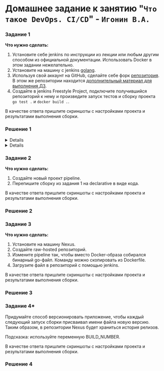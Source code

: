 # Домашнее задание к занятию "`Что такое DevOps. СI/СD`" - `Игонин В.А.`

### Задание 1

**Что нужно сделать:**

1. Установите себе jenkins по инструкции из лекции или любым другим способом из официальной документации. Использовать Docker в этом задании нежелательно.
2. Установите на машину с jenkins [golang](https://golang.org/doc/install).
3. Используя свой аккаунт на GitHub, сделайте себе форк [репозитория](https://github.com/netology-code/sdvps-materials.git). В этом же репозитории находится [дополнительный материал для выполнения ДЗ](https://github.com/netology-code/sdvps-materials/blob/main/CICD/8.2-hw.md).
3. Создайте в jenkins Freestyle Project, подключите получившийся репозиторий к нему и произведите запуск тестов и сборку проекта ```go test .``` и  ```docker build .```.

В качестве ответа пришлите скриншоты с настройками проекта и результатами выполнения сборки.

### Решение 1

<details> 
	
![alt text](https://github.com/Sayward-k8/my-8-2/blob/main/img/1-1.png)
![alt text](https://github.com/Sayward-k8/my-8-2/blob/main/img/1-2.png)
![alt text](https://github.com/Sayward-k8/my-8-2/blob/main/img/1-3.png)

</details>

<details>

```

Started by user admin
Running as SYSTEM
Building in workspace /var/lib/jenkins/workspace/my-pipe2
The recommended git tool is: NONE
No credentials specified
> git rev-parse --resolve-git-dir /var/lib/jenkins/workspace/my-pipe2/.git # timeout=10
Fetching changes from the remote Git repository
> git config remote.origin.url https://github.com/Sayward-k8/sdvps-materials # timeout=10
Fetching upstream changes from https://github.com/Sayward-k8/sdvps-materials
> git --version # timeout=10
> git --version # 'git version 2.43.0'
> git fetch --tags --force --progress -- https://github.com/Sayward-k8/sdvps-materials +refs/heads/*:refs/remotes/origin/* # timeout=10
> git rev-parse refs/remotes/origin/main^{commit} # timeout=10
Checking out Revision 223dbc3f489784448004e020f2ef224f17a7b06d (refs/remotes/origin/main)
> git config core.sparsecheckout # timeout=10
> git checkout -f 223dbc3f489784448004e020f2ef224f17a7b06d # timeout=10
Commit message: "Update README.md"
> git rev-list --no-walk 223dbc3f489784448004e020f2ef224f17a7b06d # timeout=10
[my-pipe2] $ /bin/sh -xe /tmp/jenkins12395962510819315908.sh
+ /usr/local/go/bin/go test .
ok  	github.com/netology-code/sdvps-materials	(cached)
+ docker build . -t ubuntu-bionic:8082/hello-world:v9

#0 building with "default" instance using docker driver
	  
#1 [internal] load build definition from Dockerfile
#1 transferring dockerfile: 350B done
#1 DONE 0.0s
	  
#2 [internal] load metadata for docker.io/library/golang:1.16
#2 ...
	  
#3 [internal] load metadata for docker.io/library/alpine:latest
#3 DONE 0.7s
	  
#2 [internal] load metadata for docker.io/library/golang:1.16
#2 DONE 0.7s
	  
#4 [internal] load .dockerignore
#4 transferring context: 2B done
#4 DONE 0.0s
	  
#5 [builder 1/4] FROM docker.io/library/golang:1.16@sha256:5f6a4662de3efc6d6bb812d02e9de3d8698eea16b8eb7281f03e6f3e8383018e
#5 DONE 0.0s
	  
#6 [stage-1 1/3] FROM docker.io/library/alpine:latest@sha256:4bcff63911fcb4448bd4fdacec207030997caf25e9bea4045fa6c8c44de311d1
#6 DONE 0.0s
	  
#7 [internal] load build context
#7 transferring context: 13.24kB 0.0s done
#7 DONE 0.0s
	  
#8 [builder 3/4] COPY . ./
#8 CACHED
	  
#9 [stage-1 2/3] RUN apk -U add ca-certificates
#9 CACHED
	  
#10 [builder 2/4] WORKDIR /go/src/github.com/netology-code/sdvps-materials
#10 CACHED
	  
#11 [builder 4/4] RUN CGO_ENABLED=0 GOOS=linux go build -a -installsuffix nocgo -o /app .
#11 CACHED
	  
#12 [stage-1 3/3] COPY --from=builder /app /app
#12 CACHED
	  
#13 exporting to image
#13 exporting layers done
#13 writing image sha256:3482c6f489bb6f2f8c628f96ef3659aeab57090857297331ec341199812370d2 done
#13 naming to ubuntu-bionic:8082/hello-world:v9 done
#13 DONE 0.0s
+ docker login ubuntu-bionic:8082 -u admin -p admin1
WARNING! Using --password via the CLI is insecure. Use --password-stdin.
	  
WARNING! Your credentials are stored unencrypted in '/var/lib/jenkins/.docker/config.json'.
Configure a credential helper to remove this warning. See
https://docs.docker.com/go/credential-store/
	  
Login Succeeded
+ docker push ubuntu-bionic:8082/hello-world:v9
The push refers to repository [ubuntu-bionic:8082/hello-world]
fda926094d5c: Preparing
292a8e9ae6de: Preparing
418dccb7d85a: Preparing
fda926094d5c: Pushed
292a8e9ae6de: Pushed
418dccb7d85a: Pushed
v9: digest: sha256:d32b99accc4e2453999bee5bfa1755a1b34018458f2afb1f4e39718ba8fdee87 size: 950
+ docker logout
Removing login credentials for https://index.docker.io/v1/
Finished: SUCCESS   

```

</details>

### Задание 2

**Что нужно сделать:**

1. Создайте новый проект pipeline.
2. Перепишите сборку из задания 1 на declarative в виде кода.

В качестве ответа пришлите скриншоты с настройками проекта и результатами выполнения сборки.

### Решение 2

### Задание 3

**Что нужно сделать:**

1. Установите на машину Nexus.
1. Создайте raw-hosted репозиторий.
1. Измените pipeline так, чтобы вместо Docker-образа собирался бинарный go-файл. Команду можно скопировать из Dockerfile.
1. Загрузите файл в репозиторий с помощью jenkins.

В качестве ответа пришлите скриншоты с настройками проекта и результатами выполнения сборки.

### Решение 3

### Задание 4*

Придумайте способ версионировать приложение, чтобы каждый следующий запуск сборки присваивал имени файла новую версию. Таким образом, в репозитории Nexus будет храниться история релизов.

Подсказка: используйте переменную BUILD_NUMBER.

В качестве ответа пришлите скриншоты с настройками проекта и результатами выполнения сборки.

### Решение 4
